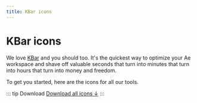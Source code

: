 ```yaml
---
title: KBar icons
---
```


# KBar icons

We love [KBar](https://aescripts.com/kbar/) and you should too. It's the quickest way to optimize your Ae workspace and shave off valuable seconds that turn into minutes that turn into hours that turn into money and freedom. 

To get you started, here are the icons for all our tools.

::: tip Download
[Download all icons ↓](/kbar/Battle_Axe-KBar_icons.zip)
:::

<AssetGrid :assets="[
    'AEUX', 
    'Anubis', 
    'Beatgrid', 
    'Buttcapper-butt', 
    'Buttcapper-round', 
    'Buttcapper-project', 
    'Buttcapper-stroke-width', 
    'Hylian', 
    'Inspector Spacetime', 
    'Overlord', 
    'RubberHose',
    'Sammich',
    'Soupcan',
    'Timelord',
]" />